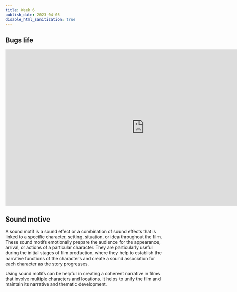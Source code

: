 ```yaml
---
title: Week 6
publish_date: 2023-04-05
disable_html_sanitization: true
---
```



## Bugs life ##

<iframe width="878" height="494" src="https://www.youtube.com/embed/j-2cEVk1WsQ" title="Gary Rydstrom explains the sound design of Pixar&#39;s A Bug&#39;s Life" frameborder="0" allow="accelerometer; autoplay; clipboard-write; encrypted-media; gyroscope; picture-in-picture; web-share" allowfullscreen></iframe>



## Sound motive ##


A sound motif is a sound effect or a combination of sound effects that is linked to a specific character, setting, situation, or idea throughout the film. These sound motifs emotionally prepare the audience for the appearance, arrival, or actions of a particular character. They are particularly useful during the initial stages of film production, where they help to establish the narrative functions of the characters and create a sound association for each character as the story progresses.

Using sound motifs can be helpful in creating a coherent narrative in films that involve multiple characters and locations. It helps to unify the film and maintain its narrative and thematic development.